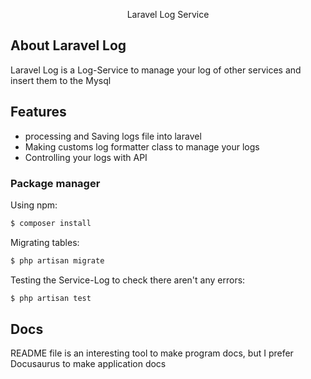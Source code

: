 <p align="center">Laravel Log Service</p>

## About Laravel Log

Laravel Log is a Log-Service to manage your log of other services and insert them to the Mysql

## Features

- processing and Saving logs file into laravel
- Making customs log formatter class to manage your logs
- Controlling your logs with API

### Package manager

Using npm:

```bash
$ composer install
```

Migrating tables:

```bash
$ php artisan migrate
```

Testing the Service-Log to check there aren't any errors:

```bash
$ php artisan test
```

## Docs

README file is an interesting tool to make program docs, but I prefer Docusaurus to make application docs
